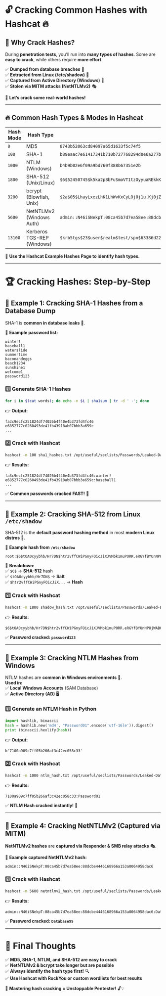 
# 🔓 **Cracking Common Hashes with Hashcat** 🔥

## 🔹 **Why Crack Hashes?**

During **penetration tests**, you’ll run into **many types of hashes**. Some are **easy to crack**, while others require **more effort**.

✅ **Dumped from database breaches** 💾  
✅ **Extracted from Linux (/etc/shadow)** 🐧  
✅ **Captured from Active Directory (Windows)** 🏢  
✅ **Stolen via MITM attacks (NetNTLMv2)** 🎭

🚀 **Let’s crack some real-world hashes!**

---

## 🔥 **Common Hash Types & Modes in Hashcat**

|**Hash Mode**|**Hash Type**|**Example Hash**|
|---|---|---|
|`0`|MD5|`8743b52063cd84097a65d1633f5c74f5`|
|`100`|SHA-1|`b89eaac7e61417341b710b727768294d0e6a277b`|
|`1000`|NTLM (Windows)|`b4b9b02e6f09a9bd760f388b67351e2b`|
|`1800`|SHA-512 (Unix/Linux)|`$6$52450745$k5ka2p8bFuSmoVT1tzOyyuaREkkKBcCNqoDKzYiJL9RaE8yMnPgh2XzzF0NDrUhgrcLwg78xs1w5pJiypEdFX/`|
|`3200`|bcrypt (Blowfish, Unix)|`$2a$05$LhayLxezLhK1LhWvKxCyLOj0j1u.Kj0jZ0pEmm134uzrQlFvQJLF6`|
|`5600`|NetNTLMv2 (Windows Auth)|`admin::N46iSNekpT:08ca45b7d7ea58ee:88dcbe4446168966a153a0064958dac6`|
|`13100`|Kerberos TGS-REP (Windows)|`$krb5tgs$23$user$realm$test/spn$63386d22d359fe42230300d56852c9eb$`|

📌 **Use the Hashcat Example Hashes Page to identify hash types.**

---

# 🏆 **Cracking Hashes: Step-by-Step**

## **🔹 Example 1: Cracking SHA-1 Hashes from a Database Dump**

SHA-1 is **common in database leaks** 📂.

🔹 **Example password list:**

```
winter!
baseball1
waterslide
summertime
baconandeggs
beach1234
sunshine1
welcome1
password123
```

### 1️⃣ **Generate SHA-1 Hashes**

```bash
for i in $(cat words); do echo -n $i | sha1sum | tr -d ' -'; done
```

👉 **Output:**

```
fa3c9ecfc251824df74026b4f40e4b373fd4fc46
e6852777c0260493de41fb43918ab07bbb3a659c
...
```

### 2️⃣ **Crack with Hashcat**

```bash
hashcat -m 100 sha1_hashes.txt /opt/useful/seclists/Passwords/Leaked-Databases/rockyou.txt
```

👉 **Results:**

```
fa3c9ecfc251824df74026b4f40e4b373fd4fc46:winter!
e6852777c0260493de41fb43918ab07bbb3a659c:baseball1
...
```

✅ **Common passwords cracked FAST!** 🚀

---

## **🔹 Example 2: Cracking SHA-512 from Linux `/etc/shadow`**

SHA-512 is the **default password hashing method** in most **modern Linux distros** 🐧.

🔹 **Example hash from `/etc/shadow`**

```
root:$6$tOA0cyybhb/Hr7DN$htr2vffCWiPGnyFOicJiXJVMbk1muPORR.eRGYfBYUnNPUjWABGPFiphjIjJC5xPfFUASIbVKDAHS3vTW1qU.1:...
```

🔹 **Breakdown:**  
✅ `$6$` → **SHA-512** hash  
✅ `$tOA0cyybhb/Hr7DN$` → **Salt**  
✅ `$htr2vffCWiPGnyFOicJiX...` → **Hash**

### 1️⃣ **Crack with Hashcat**

```bash
hashcat -m 1800 shadow_hash.txt /opt/useful/seclists/Passwords/Leaked-Databases/rockyou.txt
```

👉 **Results:**

```
$6$tOA0cyybhb/Hr7DN$htr2vffCWiPGnyFOicJiXJVMbk1muPORR.eRGYfBYUnNPUjWABGPFiphjIjJC5xPfFUASIbVKDAHS3vTW1qU.1:password123
```

✅ **Password cracked: `password123`**

---

## **🔹 Example 3: Cracking NTLM Hashes from Windows**

NTLM hashes are **common in Windows environments** 🏢.  
**Used in:**  
✅ **Local Windows Accounts** (SAM Database)  
✅ **Active Directory (AD)** 🖥️

### 1️⃣ **Generate an NTLM Hash in Python**

```python
import hashlib, binascii
hash = hashlib.new('md4', "Password01".encode('utf-16le')).digest()
print (binascii.hexlify(hash))
```

👉 **Output:**

```
b'7100a909c7ff05b266af3c42ec058c33'
```

### 2️⃣ **Crack with Hashcat**

```bash
hashcat -m 1000 ntlm_hash.txt /opt/useful/seclists/Passwords/Leaked-Databases/rockyou.txt
```

👉 **Results:**

```
7100a909c7ff05b266af3c42ec058c33:Password01
```

✅ **NTLM Hash cracked instantly!** 🚀

---

## **🔹 Example 4: Cracking NetNTLMv2 (Captured via MITM)**

**NetNTLMv2 hashes** are **captured via Responder & SMB relay attacks** 🎭.

🔹 **Example captured NetNTLMv2 hash:**

```
admin::N46iSNekpT:08ca45b7d7ea58ee:88dcbe4446168966a153a0064958dac6
```

### 1️⃣ **Crack with Hashcat**

```bash
hashcat -m 5600 netntlmv2_hash.txt /opt/useful/seclists/Passwords/Leaked-Databases/rockyou.txt
```

👉 **Results:**

```
admin::N46iSNekpT:08ca45b7d7ea58ee:88dcbe4446168966a153a0064958dac6:Database99
```

✅ **Password cracked: `Database99`**

---

# 🚀 **Final Thoughts**

✅ **MD5, SHA-1, NTLM, and SHA-512 are easy to crack**  
✅ **NetNTLMv2 & bcrypt take longer but are possible**  
✅ **Always identify the hash type first!** 🔍  
✅ **Use Hashcat with RockYou or custom wordlists for best results**

🚀 **Mastering hash cracking = Unstoppable Pentester!** 🔓💡
